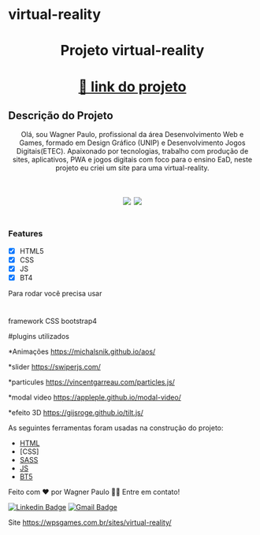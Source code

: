 # virtual-reality

<h1 align="center">Projeto virtual-reality </h1>

<h1 align="center">
    <a href="https://wagstalos.github.io/virtual-reality/">🔗 link  do projeto</a>
</h1>

## Descrição do Projeto

<p align="center">Olá, sou Wagner Paulo, profissional da área Desenvolvimento Web e Games, formado em Design Gráfico (UNIP) e Desenvolvimento Jogos Digitais(ETEC). Apaixonado por tecnologias, trabalho com produção de sites, aplicativos, PWA e jogos digitais com foco para o ensino EaD, neste projeto eu criei um site para uma virtual-reality.</p>

<h1 align="center">
<img src="https://img.shields.io/static/v1?label=Site&message=MAnu&color=3498db&style=for-the-badge&logo="/>
<img src="https://img.shields.io/static/v1?label=Status&message=Andamento&color=f1c40f&style=for-the-badge&logo="/>
</h1>

   <img src="https://repository-images.githubusercontent.com/308917194/784cb734-630c-4595-9f96-16d42ff5d71a" alt="">



### Features

- [X] HTML5
- [X] CSS
- [x] JS
- [x] BT4

Para rodar você precisa usar

#
framework CSS
bootstrap4

#plugins utilizados

*Animações
https://michalsnik.github.io/aos/

*slider
https://swiperjs.com/

*particules
https://vincentgarreau.com/particles.js/

*modal video
https://appleple.github.io/modal-video/

*efeito 3D
https://gijsroge.github.io/tilt.js/





As seguintes ferramentas foram usadas na construção do projeto:

- [HTML](https://developer.mozilla.org/pt-BR/docs/Web/HTML)
- [CSS]
- [SASS](https://sass-lang.com/)
- [JS](https://developer.mozilla.org/pt-BR/docs/Web/JavaScript)
- [BT5](https://getbootstrap.com/)

Feito com ❤️ por Wagner Paulo 👋🏽
Entre em contato!

[![Linkedin Badge](https://img.shields.io/badge/-Wagner-blue?style=flat-square&logo=Linkedin&logoColor=white&link=https://www.linkedin.com/in/wagner-silva-6a163555/)](https://www.linkedin.com/in/wagner-silva-6a163555/)
[![Gmail Badge](https://img.shields.io/badge/-wagstalos@gmail.com-c14438?style=flat-square&logo=Gmail&logoColor=white&link=mailto:wagstalos@gmail.com)](mailto:wagstalos@gmail.com)






Site
https://wpsgames.com.br/sites/virtual-reality/
